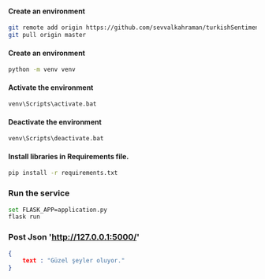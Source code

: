 #### Create an environment
```bash
git remote add origin https://github.com/sevvalkahraman/turkishSentimentAnalysisService.git
git pull origin master
```

#### Create an environment

```bash
python -m venv venv
```

#### Activate the environment
```bash
venv\Scripts\activate.bat 
```

#### Deactivate the environment
```bash
venv\Scripts\deactivate.bat
```

#### Install libraries in Requirements file.
```bash
pip install -r requirements.txt
```

### Run the service
```bash
set FLASK_APP=application.py
flask run
```

### Post Json 'http://127.0.0.1:5000/'
```json
{
    text : "Güzel şeyler oluyor."
}
```